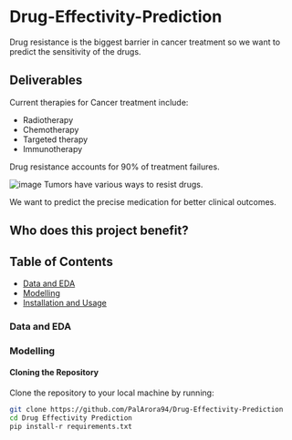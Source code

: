 # Drug-Effectivity-Prediction
Drug resistance is the biggest barrier in cancer treatment so we want to predict the sensitivity of the drugs.

## Deliverables

Current therapies for Cancer treatment include:
- Radiotherapy
- Chemotherapy
- Targeted therapy
- Immunotherapy

Drug resistance accounts for 90% of treatment failures.

![image](https://github.com/PalArora94/Drug-Effectivity-Prediction/assets/112106840/b7a3ad6c-82f8-4f87-a327-1992f19ceb91)
Tumors have various ways to resist drugs.

We want to predict the precise medication for better clinical outcomes.

## Who does this project benefit?


## Table of Contents
- [Data and EDA](#data-and-eda)
- [Modelling](#modelling)
- [Installation and Usage](#installation-and-usage)

### Data and EDA

### Modelling

#### Cloning the Repository

Clone the repository to your local machine by running:

```bash
git clone https://github.com/PalArora94/Drug-Effectivity-Prediction
cd Drug Effectivity Prediction
pip install-r requirements.txt
